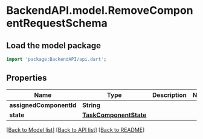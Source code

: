 # BackendAPI.model.RemoveComponentRequestSchema

## Load the model package
```dart
import 'package:BackendAPI/api.dart';
```

## Properties
Name | Type | Description | Notes
------------ | ------------- | ------------- | -------------
**assignedComponentId** | **String** |  | 
**state** | [**TaskComponentState**](TaskComponentState.md) |  | 

[[Back to Model list]](../README.md#documentation-for-models) [[Back to API list]](../README.md#documentation-for-api-endpoints) [[Back to README]](../README.md)


